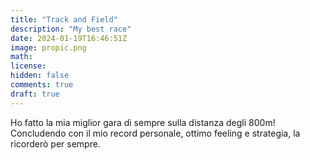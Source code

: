 ```yaml
---
title: "Track and Field"
description: "My best race"
date: 2024-01-19T16:46:51Z
image: propic.png
math: 
license: 
hidden: false
comments: true
draft: true
---
```


Ho fatto la mia miglior gara di sempre sulla distanza degli 800m! Concludendo con il mio record personale, ottimo feeling e strategia, la ricorderò per sempre.